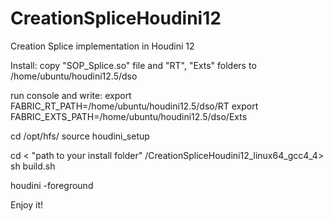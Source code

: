 CreationSpliceHoudini12
=======================

Creation Splice implementation in Houdini 12


Install:
copy "SOP_Splice.so" file and "RT", "Exts" folders to /home/ubuntu/houdini12.5/dso

run console and write:
export FABRIC_RT_PATH=/home/ubuntu/houdini12.5/dso/RT
export FABRIC_EXTS_PATH=/home/ubuntu/houdini12.5/dso/Exts

cd /opt/hfs<your Houdini version>/
source houdini_setup

cd < "path to your install folder" /CreationSpliceHoudini12_linux64_gcc4_4>
sh build.sh

houdini -foreground


Enjoy it!
